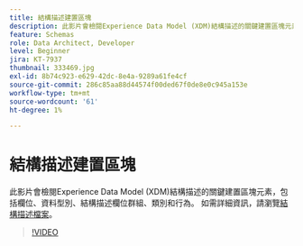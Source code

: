 ```yaml
---
title: 結構描述建置區塊
description: 此影片會檢閱Experience Data Model (XDM)結構描述的關鍵建置區塊元素，包括欄位、資料型別、結構描述欄位群組、類別和行為。
feature: Schemas
role: Data Architect, Developer
level: Beginner
jira: KT-7937
thumbnail: 333469.jpg
exl-id: 8b74c923-e629-42dc-8e4a-9289a61fe4cf
source-git-commit: 286c85aa88d44574f00ded67f0de8e0c945a153e
workflow-type: tm+mt
source-wordcount: '61'
ht-degree: 1%

---
```


# 結構描述建置區塊

此影片會檢閱Experience Data Model (XDM)結構描述的關鍵建置區塊元素，包括欄位、資料型別、結構描述欄位群組、類別和行為。 如需詳細資訊，請瀏覽[結構描述檔案](https://experienceleague.adobe.com/docs/experience-platform/xdm/home.html?lang=zh-Hant)。

>[!VIDEO](https://video.tv.adobe.com/v/333469?learn=on&enablevpops)
